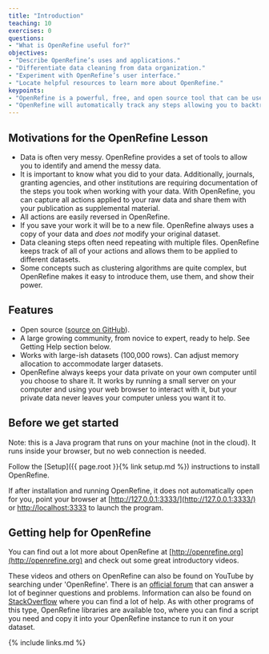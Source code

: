 ```yaml
---
title: "Introduction"
teaching: 10
exercises: 0
questions:
- "What is OpenRefine useful for?"
objectives:
- "Describe OpenRefine’s uses and applications."
- "Differentiate data cleaning from data organization."
- "Experiment with OpenRefine’s user interface."
- "Locate helpful resources to learn more about OpenRefine."
keypoints:
- "OpenRefine is a powerful, free, and open source tool that can be used for data cleaning."
- "OpenRefine will automatically track any steps allowing you to backtrack as needed and providing a record of all work done."
---
```


## Motivations for the OpenRefine Lesson

* Data is often very messy. OpenRefine provides a set of tools to allow you to
  identify and amend the messy data.
* It is important to know what you did to your data. Additionally, journals,
  granting agencies, and other institutions are requiring documentation of the
  steps you took when working with your data. With OpenRefine, you can capture
  all actions applied to your raw data and share them with your publication as
  supplemental material.
* All actions are easily reversed in OpenRefine.
* If you save your work it will be to a new file. OpenRefine always uses a copy
  of your data and _does not_ modify your original dataset.
* Data cleaning steps often need repeating with multiple files. OpenRefine
  keeps track of all of your actions and allows them to be applied to different datasets.
* Some concepts such as clustering algorithms are quite complex, but OpenRefine
  makes it easy to introduce them, use them, and show their power.

## Features

* Open source ([source on GitHub](https://github.com/OpenRefine/OpenRefine)).
* A large growing community, from novice to expert, ready to help. See Getting
  Help section below.
* Works with large-ish datasets (100,000 rows). Can adjust memory allocation to
  accommodate larger datasets.
* OpenRefine always keeps your data private on your own computer until you
  choose to share it. It works by running a small server on your computer and
  using your web browser to interact with it, but your private data never
  leaves your computer unless you want it to.

## Before we get started

Note: this is a Java program that runs on your machine (not in the cloud). It
runs inside your browser, but no web connection is needed.

Follow the [Setup]({{ page.root }}{% link setup.md %}) instructions to install OpenRefine.

If after installation and running OpenRefine, it does not automatically open
for you, point your browser at [http://127.0.0.1:3333/](http://127.0.0.1:3333/)
or [http://localhost:3333](http://localhost:3333) to launch the program.

## Getting help for OpenRefine

You can find out a lot more about OpenRefine at [http://openrefine.org](http://openrefine.org)
and check out some great introductory videos.

These videos and others on OpenRefine can also be found on YouTube by searching under
'OpenRefine'.  There is an [official forum](https://forum.openrefine.org/) that
can answer a lot of beginner questions and problems. Information can also be found on
[StackOverflow](https://stackoverflow.com/questions/tagged/openrefine) where
you can find a lot of help. As with other programs of this type, OpenRefine
libraries are available too, where you can find a script you need and copy it
into your OpenRefine instance to run it on your dataset.

{% include links.md %}
